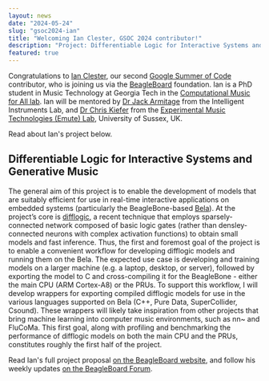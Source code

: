 ```yaml
---
layout: news
date: "2024-05-24"
slug: "gsoc2024-ian"
title: "Welcoming Ian Clester, GSOC 2024 contributor!"
description: "Project: Differentiable Logic for Interactive Systems and Generative Music"
featured: true
---
```


<script> import CaptionedImage from "../../components/Images/CaptionedImage.svelte" </script>

Congratulations to [Ian Clester](/people#ian-clester), our second <a href="https://summerofcode.withgoogle.com/" target="_blank">Google Summer of Code</a> contributor, who is joining us via the <a href="https://beagleboard.org/" target="_blank">BeagleBoard</a> foundation.
Ian is a PhD student in Music Technology at Georgia Tech in the [Computational Music for All lab](https://gtcmt.gatech.edu/computational-music-for-all).
Ian will be mentored by [Dr Jack Armitage](/people#jack-armitage) from the Intelligent Instruments Lab, and [Dr Chris Kiefer](https://profiles.sussex.ac.uk/p208667-chris-kiefer) from the [Experimental Music Technologies (Emute) Lab](https://www.emutelab.org/), University of Sussex, UK.

Read about Ian's project below.

<CaptionedImage
  src="people/ian.jpg"
  alt="Ian Clester"
  caption="Ian Clester"/>

## Differentiable Logic for Interactive Systems and Generative Music

The general aim of this project is to enable the development of models that are suitably efficient for use in real-time interactive applications on embedded systems (particularly the BeagleBone-based [Bela](http://bela.io)). At the project’s core is [difflogic](https://github.com/Felix-Petersen/difflogic), a recent technique that employs sparsely-connected network composed of basic logic gates (rather than densley-connected neurons with complex activation functions) to obtain small models and fast inference. Thus, the first and foremost goal of the project is to enable a convenient workflow for developing difflogic models and running them on the Bela. The expected use case is developing and training models on a larger machine (e.g. a laptop, desktop, or server), followed by exporting the model to C and cross-compiling it for the BeagleBone - either the main CPU (ARM Cortex-A8) or the PRUs. To support this workflow, I will develop wrappers for exporting compiled difflogic models for use in the various languages supported on Bela (C++, Pure Data, SuperCollider, Csound). These wrappers will likely take inspiration from other projects that bring machine learning into computer music environments, such as nn~ and FluCoMa. This first goal, along with profiling and benchmarking the performance of difflogic models on both the main CPU and the PRUs, constitutes roughly the first half of the project.

Read Ian's full project proposal [on the BeagleBoard website](https://gsoc.beagleboard.io/proposals/ijc.html), and follow his weekly updates [on the BeagleBoard Forum](https://forum.beagleboard.org/t/weekly-progress-report-differentiable-logic-for-interactive-systems-and-generative-music/38486). 

